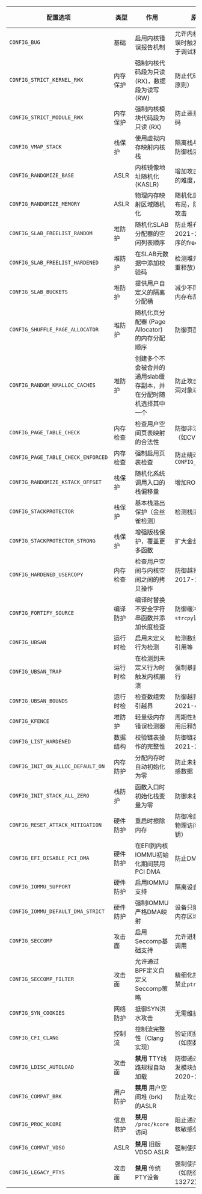 | **配置选项**                         | **类型** | **作用**                                                                 | **原理/防御场景**                                                                 | **状态** | **注意事项**                                                                 |
|--------------------------------------|----------|--------------------------------------------------------------------------|----------------------------------------------------------------------------------|-----------|------------------------------------------------------------------------------|
| `CONFIG_BUG`                         | 基础     | 启用内核错误报告机制                                                     | 允许内核在检测到内部错误时触发警告或崩溃，便于调试和漏洞发现                     | 启用      | 生产环境可能需要禁用以防止拒绝服务                                           |
| `CONFIG_STRICT_KERNEL_RWX`           | 内存保护 | 强制内核代码段为只读 (RX)，数据段为读写 (RW)                            | 防止代码注入攻击（W^X原则）                                                      | 启用      | 依赖硬件MMU支持                                                             |
| `CONFIG_STRICT_MODULE_RWX`           | 内存保护 | 强制内核模块代码段为只读 (RX)                                           | 防止恶意模块修改自身代码                                                         | 启用      | 需与模块签名 (`CONFIG_MODULE_SIG`) 配合使用                                  |
| `CONFIG_VMAP_STACK`                  | 栈保护   | 使用虚拟内存映射内核栈                                                   | 隔离栈与其他内存区域，防御栈溢出攻击                                              | 启用      | 轻微性能开销（约2%）                                                        |
| `CONFIG_RANDOMIZE_BASE`              | ASLR     | 内核镜像地址随机化 (KASLR)                                               | 增加攻击者预测代码位置的难度，缓解ROP攻击                                         | 启用      | 部分旧CPU可能不支持                                                         |
| `CONFIG_RANDOMIZE_MEMORY`            | ASLR     | 物理内存映射区域随机化                                                   | 随机化直接物理映射区的布局，防御物理内存探测攻击                                  | 启用      | 需内核版本≥4.11                                                             |
| `CONFIG_SLAB_FREELIST_RANDOM`        | 堆防护   | 随机化SLAB分配器的空闲列表顺序                                           | 防止堆布局预测（如CVE-2021-22555利用固定顺序的freelist）                         | 启用      | 仅影响SLAB分配器                                                            |
| `CONFIG_SLAB_FREELIST_HARDENED`      | 堆防护   | 在SLAB元数据中添加校验码                                                 | 检测堆元数据篡改（如双重释放）                                                   | 启用      | 元数据额外占用4字节/对象                                                    |
| `CONFIG_SLAB_BUCKETS`                | 堆防护   | 提供用户自定义的隔离分配桶                                                     | 减少不同大小对象之间的内存布局可预测性（重用）                                            | 启用      | 与`CONFIG_SLAB_FREELIST_RANDOM`协同工作                                      |
| `CONFIG_SHUFFLE_PAGE_ALLOCATOR`      | 堆防护   | 随机化页分配器 (Page Allocator) 的内存分配顺序                           | 防御页面重用                                                 | 启用      | 需要内核版本≥5.2                                                            |
| `CONFIG_RANDOM_KMALLOC_CACHES`       | 堆防护   | 创建多个不会被合并的通用slab缓存副本，并在分配时随机选择其中一个                | 防止攻击者在堆上喷洒漏洞对象以利用内存漏洞                                                   | 启用      | 仅影响`kmalloc`分配路径                                                     |
| `CONFIG_PAGE_TABLE_CHECK`            | 内存检查 | 检查用户空间页表映射的合法性                                             | 防御非法内存映射操作（如CVE-2022-2590）                                          | 启用      | 依赖`CONFIG_ARCH_SUPPORTS_PAGE_TABLE_CHECK`                                  |
| `CONFIG_PAGE_TABLE_CHECK_ENFORCED`   | 内存检查 | 强制启用页表检查                                                         | 防止绕过`CONFIG_PAGE_TABLE_CHECK`                                                | 启用      | 需要先启用`CONFIG_PAGE_TABLE_CHECK`                                          |
| `CONFIG_RANDOMIZE_KSTACK_OFFSET`     | 栈保护   | 随机化系统调用入口的栈偏移量                                             | 增加ROP链构造难度                                                                | 启用      | 默认偏移量随机范围为0-256字节                                               |
| `CONFIG_STACKPROTECTOR`              | 栈保护   | 基本栈溢出保护（金丝雀检测）                                             | 检测栈溢出攻击                                                                   | 启用      | 保护使用数组或局部变量的函数                                                |
| `CONFIG_STACKPROTECTOR_STRONG`       | 栈保护   | 增强版栈保护，覆盖更多函数                                               | 扩大金丝雀保护范围                                                               | 启用      | 性能开销略高于基础版本                                                      |
| `CONFIG_HARDENED_USERCOPY`           | 内存检查 | 检查用户空间与内核空间之间的拷贝操作                                     | 防御越界读写（如CVE-2017-14954）                                                 | 启用      | 仅检查`copy_to_user`/`copy_from_user`等接口                                 |
| `CONFIG_FORTIFY_SOURCE`              | 编译防护 | 编译时替换不安全字符串函数并添加长度检查                                 | 防御缓冲区溢出（如`strcpy`误用）                                                 | 启用      | 需要编译器支持 (GCC≥9或Clang≥12)                                            |
| `CONFIG_UBSAN`                       | 运行时检 | 启用未定义行为检测                                                       | 检测数组越界、空指针解引用等                                                     | 启用      | 生产环境建议禁用（性能开销）                                                |
| `CONFIG_UBSAN_TRAP`                  | 运行时检 | 在检测到未定义行为时触发内核崩溃                                         | 强制暴露漏洞而非继续执行                                                         | 启用      | 仅调试使用                                                                  |
| `CONFIG_UBSAN_BOUNDS`                | 运行时检 | 检查数组索引越界                                                         | 防御越界访问（如CVE-2021-42008）                                                 | 启用      | 影响循环密集型代码性能                                                      |
| `CONFIG_KFENCE`                      | 堆防护   | 轻量级内存错误检测器                                                     | 周期性检测越界访问和使用后释放 (UAF)                                             | 启用      | 采样间隔可调（默认100ms）                                                   |
| `CONFIG_LIST_HARDENED`               | 数据结构 | 校验链表操作的完整性                                                     | 防御链表篡改（如CVE-2021-27365）                                                 | 启用      | 通过指针混淆实现                                                            |
| `CONFIG_INIT_ON_ALLOC_DEFAULT_ON`    | 内存防护 | 分配内存时自动初始化为零                                                 | 防止未初始化内存泄露敏感数据                                                     | 启用      | 性能影响：小对象分配延迟增加约5%                                            |
| `CONFIG_INIT_STACK_ALL_ZERO`         | 栈防护   | 函数入口时初始化栈变量为零                                               | 防御未初始化栈变量泄露                                                           | 启用      | 与`CONFIG_INIT_ON_ALLOC`互补                                                 |
| `CONFIG_RESET_ATTACK_MITIGATION`     | 硬件防护 | 重启时擦除内存                                                           | 防御冷启动攻击（如通过物理访问提取RAM中的密钥）                                   | 启用      | 依赖UEFI固件支持                                                            |
| `CONFIG_EFI_DISABLE_PCI_DMA`         | 硬件防护 | 在EFI到内核IOMMU初始化期间禁用PCI DMA                                    | 防止DMA攻击窗口                                                                  | 启用      | 仅影响启动阶段                                                              |
| `CONFIG_IOMMU_SUPPORT`               | 硬件防护 | 启用IOMMU支持                                                           | 隔离设备DMA内存访问                                                              | 启用      | 需要硬件IOMMU（如Intel VT-d, AMD-Vi）                                       |
| `CONFIG_IOMMU_DEFAULT_DMA_STRICT`    | 硬件防护 | 强制IOMMU严格DMA映射                                                    | 设备只能访问明确授权的内存区域                                                   | 启用      | 可能影响旧设备兼容性                                                        |
| `CONFIG_SECCOMP`                     | 攻击面   | 启用Seccomp基础支持                                                      | 允许进程限制可用的系统调用                                                       | 启用      | 需用户空间配合（如Docker的`--security-opt seccomp=...`）                    |
| `CONFIG_SECCOMP_FILTER`              | 攻击面   | 允许通过BPF定义自定义Seccomp策略                                         | 精细化控制系统调用（如禁止`ptrace`）                                             | 启用      | 需要启用`CONFIG_BPF`                                                        |
| `CONFIG_SYN_COOKIES`                 | 网络防护 | 抵御SYN洪水攻击                                                          | 无需维护半开连接状态表                                                           | 启用      | 在`/proc/sys/net/ipv4/tcp_syncookies`中可动态调整                           |
| `CONFIG_CFI_CLANG`                   | 控制流   | 控制流完整性（Clang实现）                                                | 验证间接跳转目标合法性（如函数指针）                                             | 启用      | 仅支持Clang编译器，性能开销约1%                                             |
| `CONFIG_LDISC_AUTOLOAD`            | 攻击面   | **禁用** TTY线路规程自动加载                                             | 防御通过特制串口数据触发模块加载（如CVE-2020-25643）                             | 禁用      | 需要手动加载线路规程模块                                                    |
| `CONFIG_COMPAT_BRK`                | 用户防护 | **禁用** 用户空间堆 (brk) 的ASLR                                         | 防止攻击者预测堆布局                                                             | 禁用      | 可能影响老旧32位应用兼容性                                                  |
| `CONFIG_PROC_KCORE`                | 信息防护 | **禁用** `/proc/kcore`访问                                               | 阻止通过内存转储获取内核敏感信息                                                 | 禁用      | 调试工具（如crash）需要此配置                                               |
| `CONFIG_COMPAT_VDSO`               | ASLR     | **禁用** 旧版VDSO ASLR                                                   | 强制使用新版ASLR实现                                                             | 禁用      | 仅影响传统32位兼容性                                                        |
| `CONFIG_LEGACY_PTYS`               | 攻击面   | **禁用** 传统PTY设备                                                     | 强制使用更安全的`devpts`（如防御CVE-2019-13272）                                 | 禁用      | 旧版程序可能需要`/dev/ptyXX`设备节点                                         |